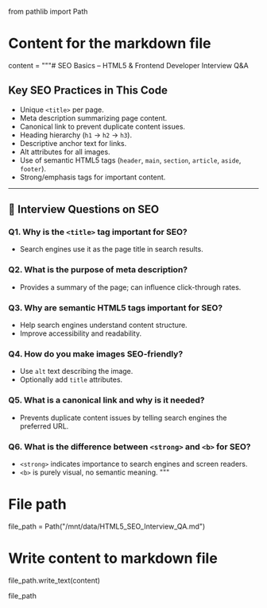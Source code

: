 from pathlib import Path

# Content for the markdown file
content = """# SEO Basics – HTML5 & Frontend Developer Interview Q&A

## Key SEO Practices in This Code
- Unique `<title>` per page.
- Meta description summarizing page content.
- Canonical link to prevent duplicate content issues.
- Heading hierarchy (`h1` → `h2` → `h3`).
- Descriptive anchor text for links.
- Alt attributes for all images.
- Use of semantic HTML5 tags (`header`, `main`, `section`, `article`, `aside`, `footer`).
- Strong/emphasis tags for important content.

---

## 🧩 Interview Questions on SEO

### Q1. Why is the `<title>` tag important for SEO?
- Search engines use it as the page title in search results.

### Q2. What is the purpose of meta description?
- Provides a summary of the page; can influence click-through rates.

### Q3. Why are semantic HTML5 tags important for SEO?
- Help search engines understand content structure.
- Improve accessibility and readability.

### Q4. How do you make images SEO-friendly?
- Use `alt` text describing the image.
- Optionally add `title` attributes.

### Q5. What is a canonical link and why is it needed?
- Prevents duplicate content issues by telling search engines the preferred URL.

### Q6. What is the difference between `<strong>` and `<b>` for SEO?
- `<strong>` indicates importance to search engines and screen readers.
- `<b>` is purely visual, no semantic meaning.
"""

# File path
file_path = Path("/mnt/data/HTML5_SEO_Interview_QA.md")

# Write content to markdown file
file_path.write_text(content)

file_path
